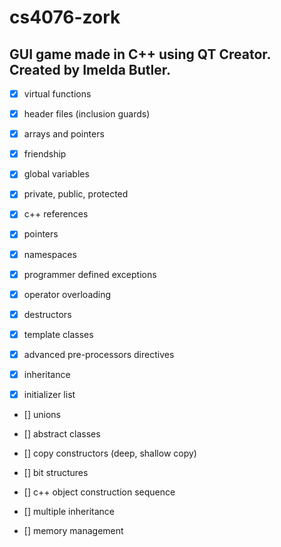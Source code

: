 # cs4076-zork

## GUI game made in C++ using QT Creator. Created by Imelda Butler.

- [x] virtual functions 

- [x] header files (inclusion guards) 

- [x] arrays and pointers

- [x] friendship

- [x] global variables 

- [x] private, public, protected 

- [x] c++ references 

- [x] pointers 

- [x] namespaces 

- [x] programmer defined exceptions

- [x] operator overloading 

- [x] destructors

- [x] template classes

- [x] advanced pre-processors directives

- [x] inheritance

- [x] initializer list





- [] unions

- [] abstract classes

- [] copy constructors (deep, shallow copy)

- [] bit structures

- [] c++ object construction sequence

- [] multiple inheritance

- []  memory management
